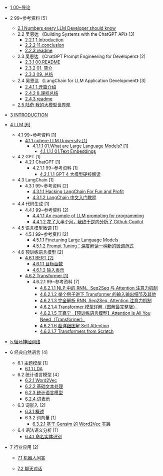   - [1 00~导论](/00~导论/README.md)
    
  - 2 99~参考资料 [5]
    - [2.1 Numbers every LLM Developer should know](/99~参考资料/2023-Numbers%20every%20LLM%20Developer%20should%20know.md)
    - 2.2 吴恩达 《Building Systems with the ChatGPT API》 [3]
      - [2.2.1 1.Introduction](/99~参考资料/2023-吴恩达-《Building%20Systems%20with%20the%20ChatGPT%20API》/1.Introduction.md)
      - [2.2.2 11.conclusion](/99~参考资料/2023-吴恩达-《Building%20Systems%20with%20the%20ChatGPT%20API》/11.conclusion.md)
      - [2.2.3 readme](/99~参考资料/2023-吴恩达-《Building%20Systems%20with%20the%20ChatGPT%20API》/readme.md)
    - 2.3 吴恩达 《ChatGPT Prompt Engineering for Developers》 [2]
      - [2.3.1 00.README](/99~参考资料/2023-吴恩达-《ChatGPT%20Prompt%20Engineering%20for%20Developers》/00.README.md)
      - [2.3.2 01. 简介](/99~参考资料/2023-吴恩达-《ChatGPT%20Prompt%20Engineering%20for%20Developers》/01.%20简介.md)
      - [2.3.3 09. 总结](/99~参考资料/2023-吴恩达-《ChatGPT%20Prompt%20Engineering%20for%20Developers》/09.%20总结.md)
    - 2.4 吴恩达 《LangChain for LLM Application Development》 [3]
      - [2.4.1 1.开篇介绍](/99~参考资料/2023-吴恩达-《LangChain%20for%20LLM%20Application%20Development》/1.开篇介绍.md)
      - [2.4.2 8.课程总结](/99~参考资料/2023-吴恩达-《LangChain%20for%20LLM%20Application%20Development》/8.课程总结.md)
      - [2.4.3 readme](/99~参考资料/2023-吴恩达-《LangChain%20for%20LLM%20Application%20Development》/readme.md)
    - [2.5 陆奇 我的大模型世界观](/99~参考资料/2023-陆奇-我的大模型世界观.md)
  - [3 INTRODUCTION](/INTRODUCTION.md)
  - [4 LLM [6]](/LLM/README.md)
    - 4.1 99~参考资料 [1]
      - [4.1.1 cohere LLM University [1]](/LLM/99~参考资料/cohere-LLM%20University/README.md)
        - [4.1.1.1 01.What are Large Language Models? [1]](/LLM/99~参考资料/cohere-LLM%20University/01.What%20are%20Large%20Language%20Models?/README.md)
          - [4.1.1.1.1 01.Text Embeddings](/LLM/99~参考资料/cohere-LLM%20University/01.What%20are%20Large%20Language%20Models?/01.Text%20Embeddings.md)
    - 4.2 GPT [1]
      - 4.2.1 ChatGPT [1]
        - 4.2.1.1 99~参考资料 [1]
          - [4.2.1.1.1 GPT 4 大模型硬核解读](/LLM/GPT/ChatGPT/99~参考资料/2023-GPT-4%20大模型硬核解读.md)
    - 4.3 LangChain [1]
      - 4.3.1 99~参考资料 [2]
        - [4.3.1.1 Hacking LangChain For Fun and Profit](/LLM/LangChain/99~参考资料/2023-Hacking%20LangChain%20For%20Fun%20and%20Profit.md)
        - [4.3.1.2 LangChain 中文入门教程](/LLM/LangChain/99~参考资料/2023-LangChain%20中文入门教程.md)
    - 4.4 代码生成 [1]
      - 4.4.1 99~参考资料 [2]
        - [4.4.1.1 An example of LLM prompting for programming](/LLM/代码生成/99~参考资料/2023-An%20example%20of%20LLM%20prompting%20for%20programming.md)
        - [4.4.1.2 花了大半个月，我终于逆向分析了 Github Copilot](/LLM/代码生成/99~参考资料/2023-花了大半个月，我终于逆向分析了%20Github%20Copilot.md)
    - 4.5 语言模型微调 [1]
      - 4.5.1 99~参考资料 [2]
        - [4.5.1.1 Finetuning Large Language Models](/LLM/语言模型微调/99~参考资料/2023-Finetuning%20Large%20Language%20Models.md)
        - [4.5.1.2 Prompt Tuning：深度解读一种新的微调范式](/LLM/语言模型微调/99~参考资料/2023-Prompt-Tuning：深度解读一种新的微调范式.md)
    - 4.6 预训练语言模型 [2]
      - [4.6.1 BERT [2]](/LLM/预训练语言模型/BERT/README.md)
        - [4.6.1.1 目标函数](/LLM/预训练语言模型/BERT/目标函数.md)
        - [4.6.1.2 输入表示](/LLM/预训练语言模型/BERT/输入表示.md)
      - [4.6.2 Transformer [1]](/LLM/预训练语言模型/Transformer/README.md)
        - 4.6.2.1 99~参考资料 [7]
          - [4.6.2.1.1 NLP 中的 RNN、Seq2Seq 与 Attention 注意力机制](/LLM/预训练语言模型/Transformer/99~参考资料/2019-NLP%20中的%20RNN、Seq2Seq%20与%20Attention%20注意力机制.md)
          - [4.6.2.1.2 举个例子讲下 Transformer 的输入输出细节及其他](/LLM/预训练语言模型/Transformer/99~参考资料/2020-举个例子讲下%20Transformer%20的输入输出细节及其他.md)
          - [4.6.2.1.3 完全解析 RNN, Seq2Seq, Attention 注意力机制](/LLM/预训练语言模型/Transformer/99~参考资料/2020-完全解析%20RNN,%20Seq2Seq,%20Attention%20注意力机制.md)
          - [4.6.2.1.4 Transformer 模型详解（图解最完整版）](/LLM/预训练语言模型/Transformer/99~参考资料/2021-Transformer%20模型详解（图解最完整版）.md)
          - [4.6.2.1.5 王嘉宁 【预训练语言模型】Attention Is All You Need（Transformer）](/LLM/预训练语言模型/Transformer/99~参考资料/2021-王嘉宁-【预训练语言模型】Attention%20Is%20All%20You%20Need（Transformer）.md)
          - [4.6.2.1.6 超详细图解 Self Attention](/LLM/预训练语言模型/Transformer/99~参考资料/2021-超详细图解%20Self-Attention.md)
          - [4.6.2.1.7 Transformers from Scratch](/LLM/预训练语言模型/Transformer/99~参考资料/2023-Transformers%20from%20Scratch.md)
  - [5 循环神经网络](/循环神经网络/README.md)
    
  - 6 经典自然语言 [4]
    - 6.1 主题模型 [1]
      - [6.1.1 LDA](/经典自然语言/主题模型/LDA.md)
    - 6.2 统计语言模型 [4]
      - [6.2.1 Word2Vec](/经典自然语言/统计语言模型/Word2Vec.md)
      - [6.2.2 基础文本处理](/经典自然语言/统计语言模型/基础文本处理.md)
      - [6.2.3 统计语言模型](/经典自然语言/统计语言模型/统计语言模型.md)
      - [6.2.4 词表示](/经典自然语言/统计语言模型/词表示.md)
    - 6.3 词嵌入 [2]
      - [6.3.1 概述](/经典自然语言/词嵌入/概述.md)
      - 6.3.2 词向量 [1]
        - [6.3.2.1 基于 Gensim 的 Word2Vec 实践](/经典自然语言/词嵌入/词向量/基于%20Gensim%20的%20Word2Vec%20实践.md)
    - 6.4 语法语义分析 [1]
      - [6.4.1 命名实体识别](/经典自然语言/语法语义分析/命名实体识别.md)
  - 7 行业应用 [2]
    - [7.1 机器人问答](/行业应用/机器人问答/README.md)
      
    - [7.2 聊天对话](/行业应用/聊天对话/README.md)
      